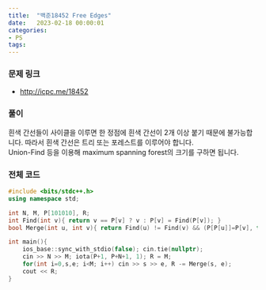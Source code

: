 ```yaml
---
title:  "백준18452 Free Edges"
date:   2023-02-18 00:00:01
categories:
- PS
tags:
---
```


### 문제 링크
* http://icpc.me/18452

### 풀이
흰색 간선들이 사이클을 이루면 한 정점에 흰색 간선이 2개 이상 붙기 때문에 불가능합니다. 따라서 흰색 간선은 트리 또는 포레스트를 이루어야 합니다.<br>
Union-Find 등을 이용해 maximum spanning forest의 크기를 구하면 됩니다.

### 전체 코드
```cpp
#include <bits/stdc++.h>
using namespace std;

int N, M, P[101010], R;
int Find(int v){ return v == P[v] ? v : P[v] = Find(P[v]); }
bool Merge(int u, int v){ return Find(u) != Find(v) && (P[P[u]]=P[v], true); }

int main(){
    ios_base::sync_with_stdio(false); cin.tie(nullptr);
    cin >> N >> M; iota(P+1, P+N+1, 1); R = M;
    for(int i=0,s,e; i<M; i++) cin >> s >> e, R -= Merge(s, e);
    cout << R;
}
```
